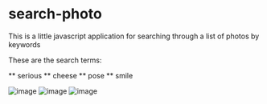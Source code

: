 # search-photo
This is a little javascript application for searching through a list of photos by keywords

These are the search terms:

** serious
** cheese
** pose
** smile

![image](https://user-images.githubusercontent.com/81763480/138860003-971b367a-988f-4447-895e-1c2454dfeee5.png)
![image](https://user-images.githubusercontent.com/81763480/138860014-43636743-f168-411a-833c-dea2233645e6.png)
![image](https://user-images.githubusercontent.com/81763480/138860019-454b9067-567c-4c3b-8885-2a930a2d255f.png)
